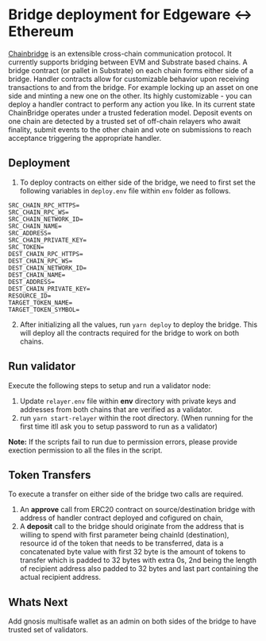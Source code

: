 #  Bridge deployment for Edgeware <-> Ethereum  
[Chainbridge](https://github.com/ChainSafe/ChainBridge) is an extensible cross-chain communication protocol. It currently supports bridging between EVM and Substrate based chains.
A bridge contract (or pallet in Substrate) on each chain forms either side of a bridge. Handler contracts allow for customizable behavior upon receiving transactions to and from the bridge. For example locking up an asset on one side and minting a new one on the other. Its highly customizable - you can deploy a handler contract to perform any action you like.
In its current state ChainBridge operates under a trusted federation model. Deposit events on one chain are detected by a trusted set of off-chain relayers who await finality, submit events to the other chain and vote on submissions to reach acceptance triggering the appropriate handler.  

##  Deployment
1. To deploy contracts on either side of the bridge, we need to first set the following variables in ```deploy.env``` file within ```env``` folder as follows.
```
SRC_CHAIN_RPC_HTTPS=
SRC_CHAIN_RPC_WS=
SRC_CHAIN_NETWORK_ID=
SRC_CHAIN_NAME=
SRC_ADDRESS=
SRC_CHAIN_PRIVATE_KEY=
SRC_TOKEN=
DEST_CHAIN_RPC_HTTPS=
DEST_CHAIN_RPC_WS=
DEST_CHAIN_NETWORK_ID=
DEST_CHAIN_NAME=
DEST_ADDRESS=
DEST_CHAIN_PRIVATE_KEY=
RESOURCE_ID=
TARGET_TOKEN_NAME=
TARGET_TOKEN_SYMBOL=
```
2. After initializing all the values, run ```yarn deploy``` to deploy the bridge. This will deploy all the contracts required for the bridge to work on both chains.

## Run validator
Execute the following steps to setup and run a validator node:

1. Update ```relayer.env``` file within **env** directory with private keys and addresses from both chains that are verified as a validator.
2. run ```yarn start-relayer``` within the root directory. (When running for the first time itll ask you to setup password to run as a validator)

**Note:** If the scripts fail to run due to permission errors, please provide exection permission to all the files in the script.

##  Token Transfers

To execute a transfer on either side of the bridge two calls are required.
1. An **approve** call from ERC20 contract on source/destination bridge with address of handler contract deployed and cofigured on chain,
2. A **deposit** call to the bridge should originate from the address that is willing to spend with first parameter being chainId (destination), resource id of the token that needs to be transferred, data is a concatenated byte value with first 32 byte is the amount of tokens to transfer which is padded to 32 bytes with extra 0s, 2nd being the length of recipient address also padded to 32 bytes and last part containing the actual recipient address.

##  Whats Next
Add gnosis multisafe wallet as an admin on both sides of the bridge to have trusted set of validators.
